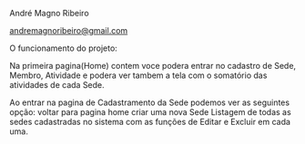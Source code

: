 André Magno Ribeiro

andremagnoribeiro@gmail.com

O funcionamento do projeto:

Na primeira pagina(Home) contem voce podera entrar no cadastro de Sede, Membro, Atividade e podera ver tambem a tela com o somatório das atividades de cada Sede.

Ao entrar na pagina de Cadastramento da Sede podemos ver as seguintes opção:
    voltar para pagina home
    criar uma nova Sede
    Listagem de todas as sedes cadastradas no sistema com as funções de Editar e Excluir em cada uma.

